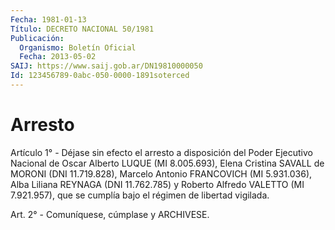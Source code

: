 ```yaml
---
Fecha: 1981-01-13
Título: DECRETO NACIONAL 50/1981
Publicación:
  Organismo: Boletín Oficial
  Fecha: 2013-05-02
SAIJ: https://www.saij.gob.ar/DN19810000050
Id: 123456789-0abc-050-0000-1891soterced
---
```

# Arresto

<a id="1"></a>
Artículo 1° - Déjase sin efecto el arresto a disposición del Poder Ejecutivo Nacional de Oscar Alberto LUQUE (MI 8.005.693), Elena Cristina SAVALL de MORONI (DNI 11.719.828), Marcelo Antonio FRANCOVICH (MI 5.931.036), Alba Liliana REYNAGA (DNI 11.762.785) y Roberto Alfredo VALETTO (MI 7.921.957), que se cumplía bajo el régimen de libertad vigilada.

<a id="2"></a>
Art. 2° - Comuníquese, cúmplase y ARCHIVESE.